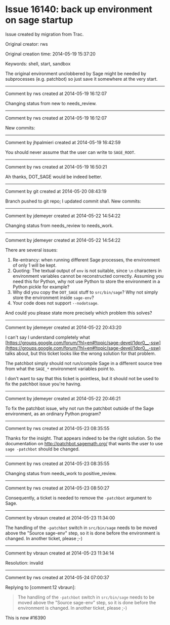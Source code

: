# Issue 16140: back up environment on sage startup

Issue created by migration from Trac.

Original creator: rws

Original creation time: 2014-05-19 15:37:20

Keywords: shell, start, sandbox

The original environment unclobbered by Sage might be needed by subprocesses (e.g. patchbot) so just save it somewhere at the very start.


---

Comment by rws created at 2014-05-19 16:12:07

Changing status from new to needs_review.


---

Comment by rws created at 2014-05-19 16:12:07

New commits:


---

Comment by jhpalmieri created at 2014-05-19 16:42:59

You should never assume that the user can write to `SAGE_ROOT`.


---

Comment by rws created at 2014-05-19 16:50:21

Ah thanks, DOT_SAGE would be indeed better.


---

Comment by git created at 2014-05-20 08:43:19

Branch pushed to git repo; I updated commit sha1. New commits:


---

Comment by jdemeyer created at 2014-05-22 14:54:22

Changing status from needs_review to needs_work.


---

Comment by jdemeyer created at 2014-05-22 14:54:22

There are several issues:
1. Re-entrancy: when running different Sage processes, the environment of only 1 will be kept.
2. Quoting: The textual output of `env` is not suitable, since `\n` characters in environment variables cannot be reconstructed correctly. Assuming you need this for Python, why not use Python to store the environment in a Python pickle for example?
3. Why did you copy the `DOT_SAGE` stuff to `src/bin/sage`? Why not simply store the environment inside `sage-env`?
4. Your code does not support `--nodotsage`.

And could you please state more precisely which problem this solves?


---

Comment by jdemeyer created at 2014-05-22 20:43:20

I can't say I understand completely what [https://groups.google.com/forum/?hl=en#!topic/sage-devel/1dpr0__-ssw](https://groups.google.com/forum/?hl=en#!topic/sage-devel/1dpr0__-ssw) talks about, but this ticket looks like the wrong solution for that problem.

The patchbot simply should not run/compile Sage in a different source tree from what the `SAGE_*` environment variables point to.

I don't want to say that this ticket is pointless, but it should not be used to fix the patchbot issue you're having.


---

Comment by jdemeyer created at 2014-05-22 20:46:21

To fix the patchbot issue, why not run the patchbot outside of the Sage environment, as an ordinary Python program?


---

Comment by rws created at 2014-05-23 08:35:55

Thanks for the insight. That appears indeed to be the right solution. So the documentation on http://patchbot.sagemath.org/ that wants the user to use `sage -patchbot` should be changed.


---

Comment by rws created at 2014-05-23 08:35:55

Changing status from needs_work to positive_review.


---

Comment by rws created at 2014-05-23 08:50:27

Consequently, a ticket is needed to remove the `-patchbot` argument to Sage.


---

Comment by vbraun created at 2014-05-23 11:34:00

The handling of the `-patchbot` switch in `src/bin/sage` needs to be moved above the "Source sage-env" step, so it is done before the environment is changed. In another ticket, please ;-)


---

Comment by vbraun created at 2014-05-23 11:34:14

Resolution: invalid


---

Comment by rws created at 2014-05-24 07:00:37

Replying to [comment:12 vbraun]:
> The handling of the `-patchbot` switch in `src/bin/sage` needs to be moved above the "Source sage-env" step, so it is done before the environment is changed. In another ticket, please ;-)

This is now #16390
